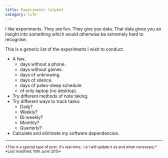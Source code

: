 ```yaml
---
title: Experiments [alpha]
category: life
---
```


I like experiments. They are fun. They give you data. That data gives you an insight into something which would otherwise be extremely hard to recognise.

This is a generic list of the experiments I wish to conduct.

* A few..
	- days without a phone.
	- days without games.
	- days of unknowing.
	- days of silence.
	- days of paleo-sleep schedule.
	- of only laptop (no desktop).
* Try different methods of note taking.
* Try different ways to track tasks:
	- Daily?
	- Weekly?
	- Bi-weekly?
	- Monthly?
	- Quarterly?
* Calculate and eliminate my software dependencies.

<hr>
<small>*This is a special type of post. It's real-time.. i.e I will update it as and when necessary.*</small>  
<small>*Last modified: 19th June 2015*</small>
